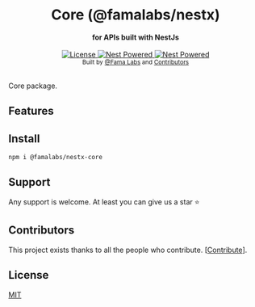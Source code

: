 <div align="center">
  <h1>Core (@famalabs/nestx)</h1>
</div>
<div align="center">
  <strong>for APIs built with NestJs</strong>
</div>

<br />

<div align="center">
  <a href="https://github.com/famalabs/nestx/LICENSE">
    <img src="https://img.shields.io/badge/License-MIT-yellow.svg" alt="License" />
  </a>
  <a href="https://github.com/nestjs/nest">
    <img src="https://raw.githubusercontent.com/nestjsx/crud/master/img/nest-powered.svg?sanitize=true" alt="Nest Powered" />
  </a>
   <a href="https://lerna.js.org/">
    <img src="https://img.shields.io/badge/maintained%20with-lerna-cc00ff.svg" alt="Nest Powered" />
  </a>

</div>

<div align="center">
  <sub>Built by
  <a href="https://github.com/famalabs">@Fama Labs</a> and
  <a href="https://github.com/famalabs/nestx/graphs/contributors">
    Contributors
  </a>
</div>

<br />

Core package. 

## Features


## Install

```shell
npm i @famalabs/nestx-core
```

## Support

Any support is welcome. At least you can give us a star :star:

## Contributors

This project exists thanks to all the people who contribute. [[Contribute](CONTRIBUTING.md)].

## License

[MIT](LICENSE)